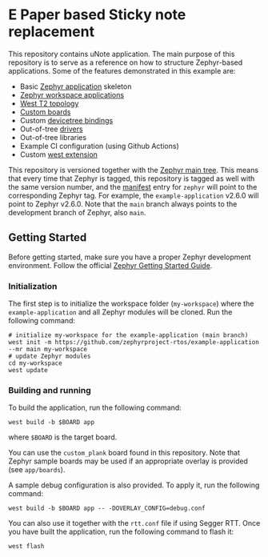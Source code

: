 # E Paper based Sticky note replacement

This repository contains uNote application. The main purpose of this
repository is to serve as a reference on how to structure Zephyr-based
applications. Some of the features demonstrated in this example are:

- Basic [Zephyr application][app_dev] skeleton
- [Zephyr workspace applications][workspace_app]
- [West T2 topology][west_t2]
- [Custom boards][board_porting]
- Custom [devicetree bindings][bindings]
- Out-of-tree [drivers][drivers]
- Out-of-tree libraries
- Example CI configuration (using Github Actions)
- Custom [west extension][west_ext]

This repository is versioned together with the [Zephyr main tree][zephyr]. This
means that every time that Zephyr is tagged, this repository is tagged as well
with the same version number, and the [manifest](west.yml) entry for `zephyr`
will point to the corresponding Zephyr tag. For example, the `example-application`
v2.6.0 will point to Zephyr v2.6.0. Note that the `main` branch always
points to the development branch of Zephyr, also `main`.

[app_dev]: https://docs.zephyrproject.org/latest/develop/application/index.html
[workspace_app]: https://docs.zephyrproject.org/latest/develop/application/index.html#zephyr-workspace-app
[west_t2]: https://docs.zephyrproject.org/latest/develop/west/workspaces.html#west-t2
[board_porting]: https://docs.zephyrproject.org/latest/guides/porting/board_porting.html
[bindings]: https://docs.zephyrproject.org/latest/guides/dts/bindings.html
[drivers]: https://docs.zephyrproject.org/latest/reference/drivers/index.html
[zephyr]: https://github.com/zephyrproject-rtos/zephyr
[west_ext]: https://docs.zephyrproject.org/latest/develop/west/extensions.html

## Getting Started

Before getting started, make sure you have a proper Zephyr development
environment. Follow the official
[Zephyr Getting Started Guide](https://docs.zephyrproject.org/latest/getting_started/index.html).

### Initialization

The first step is to initialize the workspace folder (``my-workspace``) where
the ``example-application`` and all Zephyr modules will be cloned. Run the following
command:

```shell
# initialize my-workspace for the example-application (main branch)
west init -m https://github.com/zephyrproject-rtos/example-application --mr main my-workspace
# update Zephyr modules
cd my-workspace
west update
```

### Building and running

To build the application, run the following command:

```shell
west build -b $BOARD app
```

where `$BOARD` is the target board.

You can use the `custom_plank` board found in this
repository. Note that Zephyr sample boards may be used if an
appropriate overlay is provided (see `app/boards`).

A sample debug configuration is also provided. To apply it, run the following
command:

```shell
west build -b $BOARD app -- -DOVERLAY_CONFIG=debug.conf
```

You can also use it together with the `rtt.conf` file if using Segger RTT. Once
you have built the application, run the following command to flash it:

```shell
west flash
```
